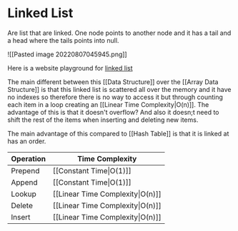 # Linked List
Are list that are linked. One node points to another node and it has a tail and a head where the tails points into null. 

![[Pasted image 20220807045945.png]]


Here is a website playground for [linked list](https://visualgo.net/en/list)

The main different between this [[Data Structure]] over the [[Array Data Structure]] is that this linked list is scattered all over the memory and it have no indexes so therefore there is no way to access it but through counting each item in a loop creating an [[Linear  Time Complexity|O(n)]]. The advantage of this is that it doesn't overflow? And also it doesn;t need to shift the rest of the items when inserting and deleting new items. 

The main advantage of this compared to [[Hash Table]] is that it is linked at has an order.

| Operation | Time Complexity |
| --------- | --------------- |
| Prepend   |      [[Constant Time\|O(1)]]           |
| Append    |   [[Constant Time\|O(1)]]                |
| Lookup    |   [[Linear  Time Complexity\|O(n)]]              |
| Delete    |   [[Linear  Time Complexity\|O(n)]]              |
| Insert          |  [[Linear  Time Complexity\|O(n)]]               |
